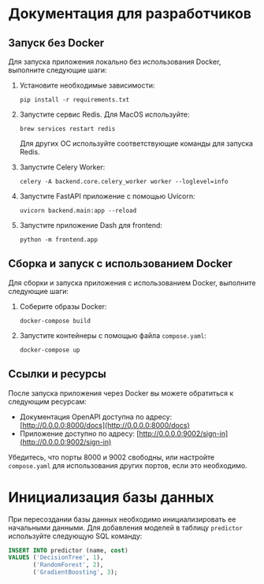 # Документация для разработчиков

## Запуск без Docker

Для запуска приложения локально без использования Docker, выполните следующие шаги:

1. Установите необходимые зависимости:
   ```
   pip install -r requirements.txt
   ```
2. Запустите сервис Redis. Для MacOS используйте:
   ```
   brew services restart redis
   ```
   Для других ОС используйте соответствующие команды для запуска Redis.

3. Запустите Celery Worker:
   ```
   celery -A backend.core.celery_worker worker --loglevel=info
   ```
4. Запустите FastAPI приложение с помощью Uvicorn:
   ```
   uvicorn backend.main:app --reload
   ```
5. Запустите приложение Dash для frontend:
   ```
   python -m frontend.app
   ```

## Сборка и запуск с использованием Docker

Для сборки и запуска приложения с использованием Docker, выполните следующие шаги:

1. Соберите образы Docker:
   ```
   docker-compose build
   ```
2. Запустите контейнеры с помощью файла `compose.yaml`:
   ```
   docker-compose up
   ```

## Ссылки и ресурсы

После запуска приложения через Docker вы можете обратиться к следующим ресурсам:

- Документация OpenAPI доступна по адресу: [http://0.0.0.0:8000/docs](http://0.0.0.0:8000/docs)
- Приложение доступно по адресу: [http://0.0.0.0:9002/sign-in](http://0.0.0.0:9002/sign-in)

Убедитесь, что порты 8000 и 9002 свободны, или настройте `compose.yaml` для использования других портов, если это необходимо.

# Инициализация базы данных

При пересоздании базы данных необходимо инициализировать ее начальными данными. Для добавления моделей в таблицу `predictor` используйте следующую SQL команду:

```sql
INSERT INTO predictor (name, cost)
VALUES ('DecisionTree', 1),
       ('RandomForest', 2),
       ('GradientBoosting', 3);
```
